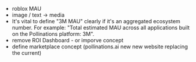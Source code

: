 - roblox MAU
- image / text -> media
- It's vital to define "3M MAU" clearly if it's an aggregated ecosystem number. For example: "Total estimated MAU across all applications built on the Pollinations platform: 3M".
- remove ROI Dashboard - or imporve concept
- define marketplace concept (pollinations.ai new new website replacing the current)